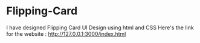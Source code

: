# Flipping-Card
I have designed Flipping Card UI Design using html and CSS
Here's the link for the website : http://127.0.0.1:3000/index.html
